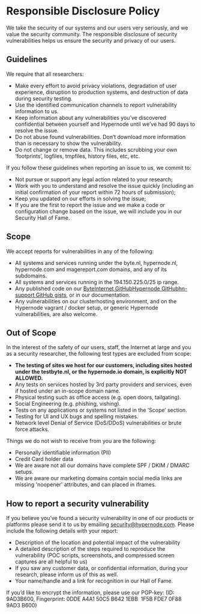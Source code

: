 <!-- source: https://support.hypernode.com/en/about/security/responsible-disclosure-policy/ -->
# Responsible Disclosure Policy

We take the security of our systems and our users very seriously, and we value the security community. The responsible disclosure of security vulnerabilities helps us ensure the security and privacy of our users.

Guidelines
----------

We require that all researchers:

* Make every effort to avoid privacy violations, degradation of user experience, disruption to production systems, and destruction of data during security testing.
* Use the identified communication channels to report vulnerability information to us.
* Keep information about any vulnerabilities you’ve discovered confidential between yourself and Hypernode until we’ve had 90 days to resolve the issue.
* Do not abuse found vulnerabilities. Don’t download more information than is necessary to show the vulnerability.
* Do not change or remove data. This includes scrubbing your own ‘footprints’, logfiles, tmpfiles, history files, etc, etc.

If you follow these guidelines when reporting an issue to us, we commit to:

* Not pursue or support any legal action related to your research;
* Work with you to understand and resolve the issue quickly (including an initial confirmation of your report within 72 hours of submission);
* Keep you updated on our efforts in solving the issue;
* If you are the first to report the issue and we make a code or configuration change based on the issue, we will include you in our Security Hall of Fame.

Scope
-----

We accept reports for vulnerabilities in any of the following: 

* All systems and services running under the byte.nl, hypernode.nl, hypernode.com and magereport.com domains, and any of its subdomains.
* All systems and services running in the 194.150.225.0/25 ip range.
* Any published code on our [ByteInternet GitHub](https://github.com/ByteInternet)[Hypernode GitHub](https://github.com/Hypernode)[hn-support GitHub gists](https://gist.github.com/hn-support), or in our documentation.
* Any vulnerabilities on our clusterhosting environment, and on the Hypernode vagrant / docker setup, or generic Hypernode vulnerabilities, are also welcome.

Out of Scope
------------

In the interest of the safety of our users, staff, the Internet at large and you as a security researcher, the following test types are excluded from scope:

* **The testing of sites we host for our customers, including sites hosted under the testbyte.nl, or the hypernode.io domain, is explicitly NOT ALLOWED.**
* Any tests on services hosted by 3rd party providers and services, even if hosted under an in-scope domain name.
* Physical testing such as office access (e.g. open doors, tailgating).
* Social Engineering (e.g. phishing, vishing).
* Tests on any applications or systems not listed in the ‘Scope’ section.
* Testing for UI and UX bugs and spelling mistakes.
* Network level Denial of Service (DoS/DDoS) vulnerabilities or brute force attacks.

Things we do not wish to receive from you are the following:

* Personally identifiable information (PII)
* Credit Card holder data
* We are aware not all our domains have complete SPF / DKIM / DMARC setups.
* We are aware our marketing domains contain social media links are missing 'noopener' attributes, and can placed in iframes.

How to report a security vulnerability
--------------------------------------

If you believe you’ve found a security vulnerability in one of our products or platforms please send it to us by emailing security@hypernode.com. Please include the following details with your report:

* Description of the location and potential impact of the vulnerability
* A detailed description of the steps required to reproduce the vulnerability (POC scripts, screenshots, and compressed screen captures are all helpful to us)
* If you saw any customer data, or confidential information, during your research, please inform us of this as well.
* Your name/handle and a link for recognition in our Hall of Fame.

If you’d like to encrypt the information, please use our PGP-key: (ID: 9AD3B600, Fingerprint: 0DDE A4A1 50C5 B642 1EBB  1F5B FDE7 0F88 9AD3 B600)
